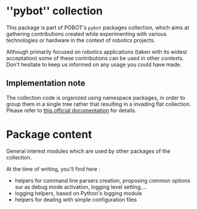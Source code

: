 ''pybot'' collection
====================

This package is part of POBOT's `pybot` packages collection, which aims
at gathering contributions created while experimenting with various technologies or
hardware in the context of robotics projects.

Although primarily focused on robotics applications (taken with its widest acceptation)
some of these contributions can be used in other contexts. Don't hesitate to keep us informed
on any usage you could have made.

Implementation note
-------------------

The collection code is organized using namespace packages, in order to group them in
a single tree rather that resulting in a invading flat collection. Please refer to [this official
documentation](https://www.python.org/dev/peps/pep-0382/) for details.

Package content
===============

General interest modules which are used by other packages of the collection.

At the time of writing, you'll find here :
 
  - helpers for command line parsers creation, proposing common options sur as debug mode
    activation, logging level setting,...
  - logging helpers, based on Python's logging module
  - helpers for dealing with simple configuration files
